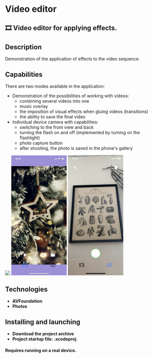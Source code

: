 # Video editor

## 🎞️ Video editor for applying effects.

## Description
 <p> Demonstration of the application of effects to the video sequence. </p>


## Capabilities

There are two modes available in the application:
 - Demonstration of the possibilities of working with videos:
    - combining several videos into one
    - music overlay 
    - the imposition of visual effects when gluing videos (transitions)
    - the ability to save the final video
- Individual device camera with capabilities:
    - switching to the front view and back
    - turning the flash on and off (implemented by turning on the flashlight)
    - photo capture button
    - after shooting, the photo is saved in the phone's gallery

<p>
 <img style="width: 180px;" src="https://github.com/NovikovaOlga/novikovaolga/blob/main/Other/VideoEditor/Demo.gif">
 <img style="width: 180px;" src="https://github.com/NovikovaOlga/novikovaolga/blob/main/Other/VideoEditor/screen1.PNG">
 <img style="width: 180px;" src="https://github.com/NovikovaOlga/novikovaolga/blob/main/Other/VideoEditor/screen2.jpeg">
</p>

## Technologies
 - **AVFoundation**
 - **Photos**

## Installing and launching 
- **Download the project archive**
- **Project startup file: .xcodeproj**

#### Requires running on a real device.
